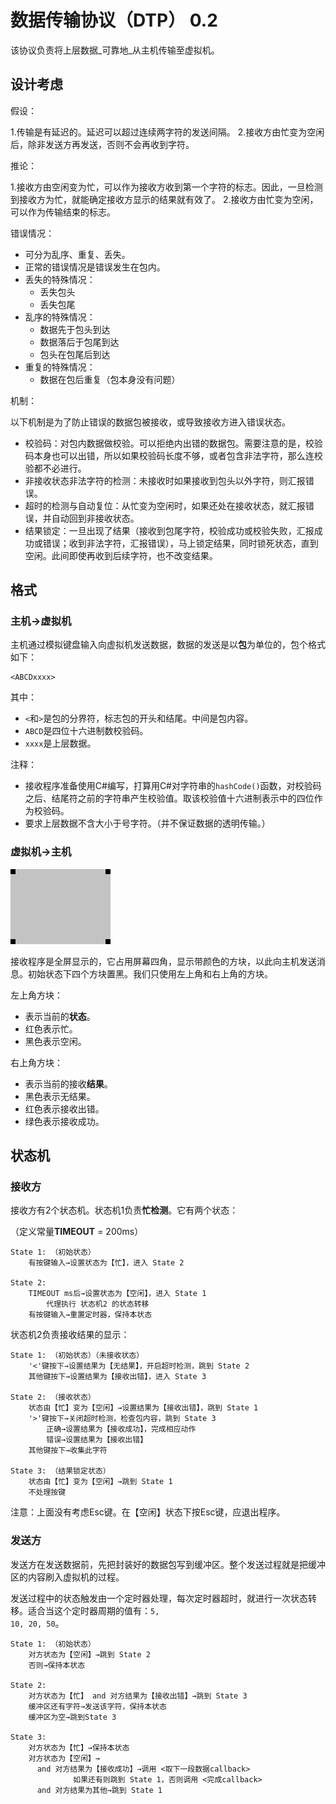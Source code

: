 # 数据传输协议（DTP） 0.2

该协议负责将上层数据_可靠地_从主机传输至虚拟机。

## 设计考虑

假设：

1.传输是有延迟的。延迟可以超过连续两字符的发送间隔。
2.接收方由忙变为空闲后，除非发送方再发送，否则不会再收到字符。

推论：

1.接收方由空闲变为忙，可以作为接收方收到第一个字符的标志。因此，一旦检测到接收方为忙，就能确定接收方显示的结果就有效了。
2.接收方由忙变为空闲，可以作为传输结束的标志。

错误情况：

- 可分为乱序、重复、丢失。
- 正常的错误情况是错误发生在包内。
- 丢失的特殊情况：
  - 丢失包头
  - 丢失包尾
- 乱序的特殊情况：
  - 数据先于包头到达
  - 数据落后于包尾到达
  - 包头在包尾后到达
- 重复的特殊情况：
  - 数据在包后重复（包本身没有问题）

机制：

以下机制是为了防止错误的数据包被接收，或导致接收方进入错误状态。

- 校验码：对包内数据做校验。可以拒绝内出错的数据包。需要注意的是，校验码本身也可以出错，所以如果校验码长度不够，或者包含非法字符，那么连校验都不必进行。
- 非接收状态非法字符的检测：未接收时如果接收到包头以外字符，则汇报错误。
- 超时的检测与自动复位：从忙变为空闲时，如果还处在接收状态，就汇报错误，并自动回到非接收状态。
- 结果锁定：一旦出现了结果（接收到包尾字符，校验成功或校验失败，汇报成功或错误；收到非法字符，汇报错误），马上锁定结果，同时锁死状态，直到空闲。此间即使再收到后续字符，也不改变结果。

## 格式

### 主机→虚拟机

主机通过模拟键盘输入向虚拟机发送数据，数据的发送是以**包**为单位的，包个格式如下：

```
<ABCDxxxx>
```

其中：

- <code>&lt;</code>和<code>&gt;</code>是包的分界符，标志包的开头和结尾。中间是包内容。
- <code>ABCD</code>是四位十六进制数校验码。
- <code>xxxx</code>是上层数据。

注释：

- 接收程序准备使用C#编写，打算用C#对字符串的<code>hashCode()</code>函数，对校验码之后、结尾符之前的字符串产生校验值。取该校验值十六进制表示中的四位作为校验码。
- 要求上层数据不含大小于号字符。（并不保证数据的透明传输。）

### 虚拟机→主机

![](recv_1.png)

接收程序是全屏显示的，它占用屏幕四角，显示带颜色的方块，以此向主机发送消息。初始状态下四个方块置黑。我们只使用左上角和右上角的方块。

左上角方块：

- 表示当前的**状态**。
- 红色表示忙。
- 黑色表示空闲。

右上角方块：

- 表示当前的接收**结果**。
- 黑色表示无结果。
- 红色表示接收出错。
- 绿色表示接收成功。

## 状态机

### 接收方

接收方有2个状态机。状态机1负责**忙检测**。它有两个状态：

（定义常量**TIMEOUT** = 200ms）

```
State 1: （初始状态）
	有按键输入→设置状态为【忙】，进入 State 2

State 2:
	TIMEOUT ms后→设置状态为【空闲】，进入 State 1
        代理执行 状态机2 的状态转移
    有按键输入→重置定时器，保持本状态
```

状态机2负责接收结果的显示：

```
State 1: （初始状态）（未接收状态）
	'<'键按下→设置结果为【无结果】，开启超时检测，跳到 State 2
    其他键按下→设置结果为【接收出错】，进入 State 3

State 2: （接收状态）
    状态由【忙】变为【空闲】→设置结果为【接收出错】，跳到 State 1
    '>'键按下→关闭超时检测，检查包内容，跳到 State 3
    	正确→设置结果为【接收成功】，完成相应动作
        错误→设置结果为【接收出错】
    其他键按下→收集此字符

State 3: （结果锁定状态）
    状态由【忙】变为【空闲】→跳到 State 1
    不处理按键
```

注意：上面没有考虑Esc键。在【空闲】状态下按Esc键，应退出程序。

### 发送方

发送方在发送数据前，先把封装好的数据包写到缓冲区。整个发送过程就是把缓冲区的内容刷入虚拟机的过程。

发送过程中的状态触发由一个定时器处理，每次定时器超时，就进行一次状态转移。适合当这个定时器周期的值有：<code>5, 10, 20, 50</code>。

```
State 1: （初始状态）
    对方状态为【空闲】→跳到 State 2
    否则→保持本状态

State 2:
    对方状态为【忙】 and 对方结果为【接收出错】→跳到 State 3
    缓冲区还有字符→发送该字符，保持本状态
    缓冲区为空→跳到State 3

State 3:
    对方状态为【忙】→保持本状态
    对方状态为【空闲】→
      and 对方结果为【接收成功】→调用 <取下一段数据callback>
              如果还有则跳到 State 1，否则调用 <完成callback>
      and 对方结果为其他→跳到 State 1
```
